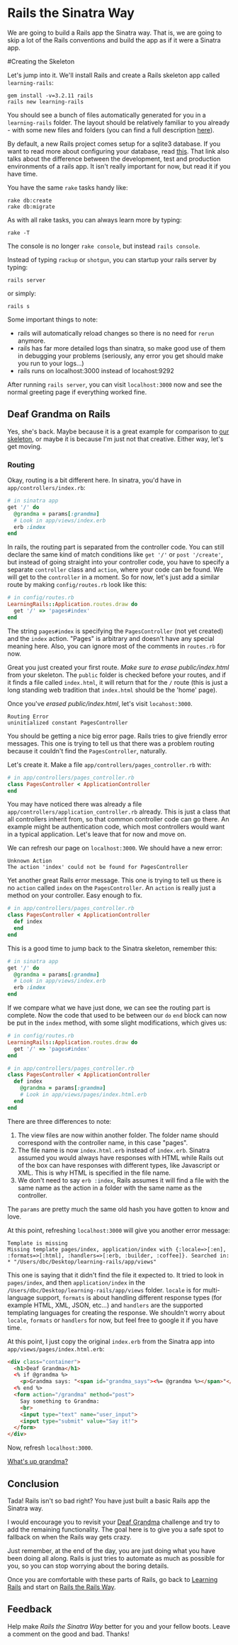 # Rails the Sinatra Way

We are going to build a Rails app the Sinatra way.  That is, we are going to skip a lot of the Rails conventions and build the app as if it were a Sinatra app. 

#Creating the Skeleton

Let's jump into it.  We'll install Rails and create a Rails skeleton app called `learning-rails`:

    gem install -v=3.2.11 rails
    rails new learning-rails
    
You should see a bunch of files automatically generated for you in a `learning-rails` folder.  The layout should be relatively familiar to you already - with some new files and folders (you can find a full description [here](http://guides.rubyonrails.org/getting_started.html#creating-the-blog-application)).

By default, a new Rails project comes setup for a sqlite3 database.  If you want to read more about configuring your database, read [this](http://guides.rubyonrails.org/configuring.html#configuring-a-database).  That link also talks about the difference between the development, test and production environments of a rails app.  It isn't really important for now, but read it if you have time.

You have the same `rake` tasks handy like:

    rake db:create
    rake db:migrate
    
As with all rake tasks, you can always learn more by typing:

    rake -T
    
The console is no longer `rake console`, but instead `rails console`.
    
Instead of typing `rackup` or `shotgun`, you can startup your rails server by typing:

    rails server
    
or simply:

    rails s
    
Some important things to note:
  * rails will automatically reload changes so there is no need for `rerun` anymore.
  * rails has far more detailed logs than sinatra, so make good use of them in debugging your problems (seriously, any error you get should make you run to your logs...)
  * rails runs on localhost:3000 instead of locahost:9292

After running `rails server`, you can visit `localhost:3000` now and see the normal greeting page if everything worked fine.

## Deaf Grandma on Rails

Yes, she's back.  Maybe because it is a great example for comparison to [our skeleton](http://cl.ly/0Z3z432M1T2s), or maybe it is because I'm just not that creative.  Either way, let's get moving.

### Routing

Okay, routing is a bit different here.  In sinatra, you'd have in `app/controllers/index.rb`:

```ruby
# in sinatra app
get '/' do
  @grandma = params[:grandma]
  # Look in app/views/index.erb
  erb :index
end
```

In rails, the routing part is separated from the controller code. You can still declare the same kind of match conditions like `get '/'` or `post '/create'`, but instead of going straight into your controller code, you have to specify a separate `controller` class and `action`, where your code can be found.  We will get to the `controller` in a moment.  So for now, let's just add a similar route by making `config/routes.rb` look like this:

```ruby
# in config/routes.rb
LearningRails::Application.routes.draw do
  get '/' => 'pages#index'
end
```

The string `pages#index` is specifying the `PagesController` (not yet created) and the `index` action.  "Pages" is arbitrary and doesn't have any special meaning here.  Also, you can ignore most of the comments in `routes.rb` for now.
    
Great you just created your first route.  *Make sure to erase public/index.html* from your skeleton.  The `public` folder is checked before your routes, and if it finds a file called `index.html`, it will return that for the `/` route (this is just a long standing web tradition that `index.html` should be the 'home' page).

Once you've *erased public/index.html*, let's visit `locahost:3000`.

    Routing Error
    uninitialized constant PagesController
    
You should be getting a nice big error page.  Rails tries to give friendly error messages.  This one is trying to tell us that there was a problem routing because it couldn't find the `PagesController`, naturally.

Let's create it.  Make a file `app/controllers/pages_controller.rb` with:

```ruby
# in app/controllers/pages_controller.rb
class PagesController < ApplicationController
end
```

You may have noticed there was already a file `app/controllers/application_controller.rb` already.  This is just a class that all controllers inherit from, so that common controller code can go there.  An example might be authentication code, which most controllers would want in a typical application.  Let's leave that for now and move on.

We can refresh our page on `localhost:3000`.  We should have a new error:

    Unknown Action
    The action 'index' could not be found for PagesController

Yet another great Rails error message.  This one is trying to tell us there is no `action` called `index` on the `PagesController`.  An `action` is really just a method on your controller.  Easy enough to fix.

```ruby
# in app/controllers/pages_controller.rb
class PagesController < ApplicationController
  def index
  end
end
```

This is a good time to jump back to the Sinatra skeleton, remember this:

```ruby
# in sinatra app
get '/' do
  @grandma = params[:grandma]
  # Look in app/views/index.erb
  erb :index
end
```

If we compare what we have just done, we can see the routing part is complete.  Now the code that used to be between our `do` `end` block can now be put in the `index` method, with some slight modifications, which gives us:

```ruby
# in config/routes.rb
LearningRails::Application.routes.draw do
  get '/' => 'pages#index'
end
```

```ruby
# in app/controllers/pages_controller.rb
class PagesController < ApplicationController
  def index
    @grandma = params[:grandma]
    # Look in app/views/pages/index.html.erb
  end
end
```

There are three differences to note:
  1. The view files are now within another folder.  The folder name should correspond with the controller name, in this case "pages".
  2. The file name is now `index.html.erb` instead of `index.erb`.  Sinatra assumed you would always have responses with HTML while Rails out of the box can have responses with different types, like Javascript or XML. This is why HTML is specified in the file name.
  3. We don't need to say `erb :index`, Rails assumes it will find a file with the same name as the action in a folder with the same name as the controller.

The `params` are pretty much the same old hash you have gotten to know and love.

At this point, refreshing `localhost:3000` will give you another error message:

    Template is missing
    Missing template pages/index, application/index with {:locale=>[:en], :formats=>[:html], :handlers=>[:erb, :builder, :coffee]}. Searched in: * "/Users/dbc/Desktop/learning-rails/app/views"
    
This one is saying that it didn't find the file it expected to.  It tried to look in `pages/index`, and then `application/index` in the `/Users/dbc/Desktop/learning-rails/app/views` folder.  `locale` is for multi-language support, `formats` is about handling different response types (for example HTML, XML, JSON, etc...) and `handlers` are the supported templating languages for creating the response.  We shouldn't worry about `locale`, `formats` or `handlers` for now, but feel free to google it if you have time.

At this point, I just copy the original `index.erb` from the Sinatra app into `app/views/pages/index.html.erb`:

```html
<div class="container">
  <h1>Deaf Grandma</h1>
  <% if @grandma %>
    <p>Grandma says: "<span id="grandma_says"><%= @grandma %></span>"</p>
  <% end %>
  <form action="/grandma" method="post">
    Say something to Grandma:
    <br>
    <input type="text" name="user_input">
    <input type="submit" value="Say it!">
  </form>
</div>
```

Now, refresh `localhost:3000`.

[What's up grandma?](http://i.imgur.com/dxWyDLc.png)

## Conclusion

Tada!  Rails isn't so bad right?
You have just built a basic Rails app the Sinatra way.

I would encourage you to revisit your [Deaf Grandma](http://socrates.devbootcamp.com/challenges/268) challenge and try to add the remaining functionality.  The goal here is to give you a safe spot to fallback on when the Rails way gets crazy.  

Just remember, at the end of the day, you are just doing what you have been doing all along.  Rails is just tries to automate as much as possible for you, so you can stop worrying about the boring details.

Once you are comfortable with these parts of Rails, go back to [Learning Rails](https://gist.github.com/keithtom/2956bfa3c603e21e6b6c) and start on [Rails the Rails Way](https://gist.github.com/keithtom/c6e235f9b548a8b9720d).

## Feedback

Help make _Rails the Sinatra Way_ better for you and your fellow boots.  Leave a comment on the good and bad.
Thanks!